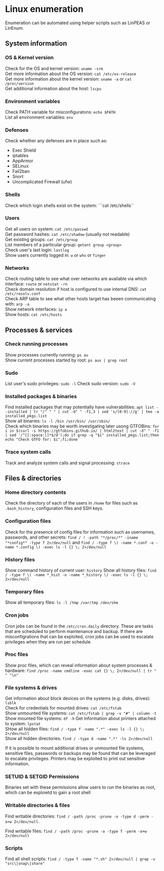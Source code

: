 # Linux enumeration

Enumeration can be automated using helper scripts such as LinPEAS or LinEnum.

## System information
### OS & Kernel version
Check for the OS and kernel version: ```uname -srm```  
Get more information about the OS version: ```cat /etc/os-release```  
Get more information about the kernel version: ```uname -a``` or ```cat /proc/version```  
Get additional information about the host: ```lscpu```

### Environment variables
Check PATH variable for misconfiguratons: ```echo $PATH```  
List all environment variables: ```env```

### Defenses
Check whether any defenses are in place such as: 
- Exec Shield
- iptables
- AppArmor
- SELinux
- Fail2ban
- Snort
- Uncomplicated Firewall (ufw)

### Shells
Check which login shells exist on the system: ```cat /etc/shells``  

### Users
Get all users on system: ```cat /etc/passwd```  
Get password hashes: ```cat /etc/shadow``` (usually not readable)  
Get existing groups: ```cat /etc/group```  
List members of a particular group: ```getent group <group>```  
Check user's last login: ```lastlog```  
Show users currently logged in: ```w``` or ```who``` or ```finger```

### Networks
Check routing table to see what over networks are available via which interface: ```route``` or ```netstat -rn```  
Check domain resolution if host is configured to use internal DNS: ```cat /etc/resolv.conf```  
Check ARP table to see what other hosts target has beeen communicating with: ```arp -a```  
Show network interfaces: ```ip a```  
Show hosts: ```cat /etc/hosts```


## Processes & services
### Check running processes
Show processes currently running: ```ps au```  
Show current processes started by root: ```ps aux | grep root```

### Sudo
List user's sudo privileges: ```sudo -l```
Check sudo version: ```sudo -V```

### Installed packages & binaries
Find installed packages that may potentially have vulnerabilities: ```apt list --installed | tr "/" " " | cut -d" " -f1,3 | sed 's/[0-9]://g' | tee -a installed_pkgs.list```  
Show all binaries: ```ls -l /bin /usr/bin/ /usr/sbin/```  
Check which binaries may be worth investigating later usong GTFOBins: ```for i in $(curl -s https://gtfobins.github.io/ | html2text | cut -d" " -f1 | sed '/^[[:space:]]*$/d');do if grep -q "$i" installed_pkgs.list;then echo "Check GTFO for: $i";fi;done```  

### Trace system calls
Track and analyze system calls and signal processing: ```strace```


## Files & directories
### Home directory contents
Check the directory of each of the users in ```/home``` for files such as ```.bash_history```, configuration files and SSH keys.

### Configuration files
Check for the presence of config files for information such as usernames, passwords, and other secrets: ```find / ! -path "*/proc/*" -iname "*config*" -type f 2>/dev/null``` and ```find / -type f \( -name *.conf -o -name *.config \) -exec ls -l {} \; 2>/dev/null```  

### History files
Show command history of current user: ```history```
Show all history files: ```find / -type f \( -name *_hist -o -name *_history \) -exec ls -l {} \; 2>/dev/null```

### Temporary files
Show all temporary files: ```ls -l /tmp /var/tmp /dev/shm```  

### Cron jobs
Cron jobs can be found in the ```/etc/cron.daily``` directory. These are tasks that are scheduled to perform maintenance and backup. If there are misconfigrations that can be exploited, cron jobs can be used to escalate privileges when they are run per schedule.

### Proc files
Show proc files, which can reveal information about system processes & hardware: ```find /proc -name cmdline -exec cat {} \; 2>/dev/null | tr " " "\n"```

### File systems & drives
Get information about block devices on the systems (e.g. disks, drives): ```lsblk```  
Check for credentials for mounted drives: ```cat /etc/fstab```  
Show unmounted file systems: ```cat /etc/fstab | grep -v "#" | column -t```
Show mounted file systems: ```df -h```
Get information about printers attached to system: ```lpstat```  
SHow all hidden files: ```find / -type f -name ".*" -exec ls -l {} \; 2>/dev/null```  
Show all hidden directories: ```find / -type d -name ".*" -ls 2>/dev/null```  

If it is possible to mount additional drives or unmounted file systems, sensitive files, passwords or backups may be found that can be leveraged to escalate privileges. Printers may be exploited to print out sensitive information.

### SETUID & SETGID Permissions
Binaries set with these permissions allow users to run the binaries as root, which can be exploietd to gain a root shell

### Writable directories & files
Find writable directories: ```find / -path /proc -prune -o -type d -perm -o+w 2>/dev/null```.

Find writable files: ```find / -path /proc -prune -o -type f -perm -o+w 2>/dev/null```

### Scripts
Find all shell scripts: ```find / -type f -name "*.sh" 2>/dev/null | grep -v "src\|snap\|share"```